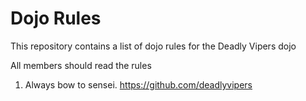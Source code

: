 Dojo Rules
==========

This repository contains a list of dojo rules for the Deadly Vipers dojo

All members should read the rules

 1. Always bow to sensei. https://github.com/deadlyvipers

